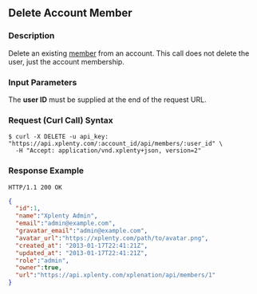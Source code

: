 ## Delete Account Member

### Description
Delete an existing [member](https://github.com/xplenty/xplenty-api-doc-v2/blob/master/resources/member.md) from an account. This call does not delete the user, just the account membership.

### Input Parameters
The **user ID** must be supplied at the end of the request URL.

### Request (Curl Call) Syntax
```shell
$ curl -X DELETE -u api_key: "https://api.xplenty.com/:account_id/api/members/:user_id" \
  -H "Accept: application/vnd.xplenty+json, version=2"
```

### Response Example
```HTTP
HTTP/1.1 200 OK
```

```json
{
  "id":1,
  "name":"Xplenty Admin",
  "email":"admin@example.com",
  "gravatar_email":"admin@example.com",
  "avatar_url":"https://xplenty.com/path/to/avatar.png",
  "created_at": "2013-01-17T22:41:21Z",
  "updated_at": "2013-01-17T22:41:21Z",
  "role":"admin",
  "owner":true,
  "url":"https://api.xplenty.com/xplenation/api/members/1"
}
```
